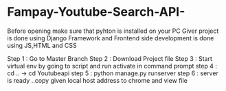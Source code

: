 # Fampay-Youtube-Search-API-


Before opening make sure that pyhton is installed on your PC 
Giver project is done using Django Framework and Frontend side development is done using JS,HTML and CSS

Step 1 : Go to Master Branch
Step 2 : Download Project file
Step 3 : Start virtual env by going to script and run activate in command prompt
step 4 : cd ..  -> cd Youtubeapi
step 5 : python manage.py runserver
step 6 : server is ready ..copy given local host address to chrome and view file
